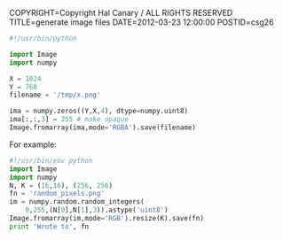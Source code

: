 COPYRIGHT=Copyright Hal Canary / ALL RIGHTS RESERVED
TITLE=generate image files
DATE=2012-03-23 12:00:00
POSTID=csg26

```Python
#!/usr/bin/python

import Image
import numpy

X = 1024
Y = 768
filename = '/tmp/x.png'

ima = numpy.zeros((Y,X,4), dtype=numpy.uint8)
ima[:,:,3] = 255 # make opaque
Image.fromarray(ima,mode='RGBA').save(filename)
```

For example:

```Python
#!/usr/bin/env python
import Image
import numpy
N, K = (16,16), (256, 256)
fn = 'random_pixels.png'
im = numpy.random.random_integers(
    0,255,(N[0],N[1],3)).astype('uint8')
Image.fromarray(im,mode='RGB').resize(K).save(fn)
print 'Wrote to', fn
```
